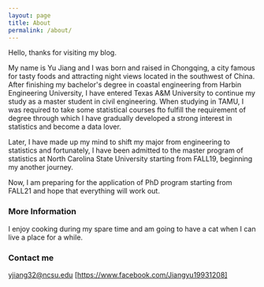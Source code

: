```yaml
---
layout: page
title: About
permalink: /about/
---
```


Hello, thanks for visiting my blog. 

My name is Yu Jiang and I was born and raised in Chongqing, a city famous for tasty foods and attracting night views located in the southwest of China. After finishing my bachelor's degree in coastal engineering from Harbin Engineering University, I have entered Texas A&M University to continue my study as a master student in civil engineering. When studying in TAMU, I was required to take some statistical courses fto fulfill the requirement of degree through which I have gradually developed a strong interest in statistics and become a data lover. 

Later, I have made up my mind to shift my major from engineering to statistics and fortunately, I have been admitted to the master program of statistics at North Carolina State University starting from FALL19, beginning my another journey.

Now, I am preparing for the application of PhD program starting from FALL21 and hope that everything will work out.

### More Information

I enjoy cooking during my spare time and am going to have a cat when I can live a place for a while.

### Contact me

[yjiang32@ncsu.edu](mailto:yjiang32@ncsu.edu)
[https://www.facebook.com/Jiangyu19931208]

